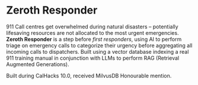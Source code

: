 # Zeroth Responder

911 Call centres get overwhelmed during natural disasters – potentially lifesaving resources are not allocated to the most urgent emergencies. **Zeroth Responder** is a step before _first responders_, using AI to perform triage on emergency calls to categorize their urgency before aggregating all incoming calls to dispatchers. Built using a vector database indexing a real 911 training manual in conjunction with LLMs to perform RAG (Retrieval Augmented Generations).

Built during CalHacks 10.0, received MilvusDB Honourable mention.
